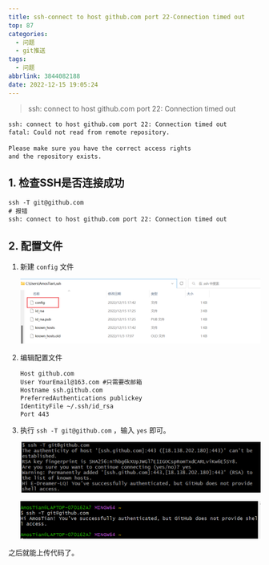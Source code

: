 ```yaml
---
title: ssh-connect to host github.com port 22-Connection timed out
top: 87
categories:
  - 问题
  - git推送
tags:
  - 问题
abbrlink: 3844082188
date: 2022-12-15 19:05:24
---
```


> ssh: connect to host github.com port 22: Connection timed out

<!--more-->

```shell
ssh: connect to host github.com port 22: Connection timed out
fatal: Could not read from remote repository.

Please make sure you have the correct access rights
and the repository exists.
```

## 1. 检查SSH是否连接成功

```shell
ssh -T git@github.com
# 报错
ssh: connect to host github.com port 22: Connection timed out
```

## 2. 配置文件

1. 新建 `config` 文件

   ![image-20221215195509518](访问github/image-20221215195509518.png)

2. 编辑配置文件

   ```shell
   Host github.com
   User YourEmail@163.com #只需要改邮箱
   Hostname ssh.github.com
   PreferredAuthentications publickey
   IdentityFile ~/.ssh/id_rsa
   Port 443 
   ```

3. 执行 `ssh -T git@github.com` ，输入 `yes` 即可。

   ![image-20221215200711461](访问github/image-20221215200711461.png)

   ![image-20221215200747718](访问github/image-20221215200747718.png)

之后就能上传代码了。